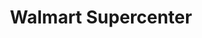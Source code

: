 ---
title: "Walmart Supercenter"
url: /las-cruces/walmart-supercenter-rinconada-boulevard/
shop: Supermarkt
---
